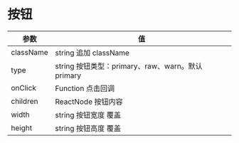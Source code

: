 # 按钮

| 参数      | 值                                               |
| --------- | ------------------------------------------------ |
| className | string 追加 className                            |
| type      | string 按钮类型：primary、raw、warn。默认primary |
| onClick   | Function 点击回调                                |
| children  | ReactNode 按钮内容                               |
| width     | string 按钮宽度 覆盖                             |
| height    | string 按钮高度 覆盖                             |